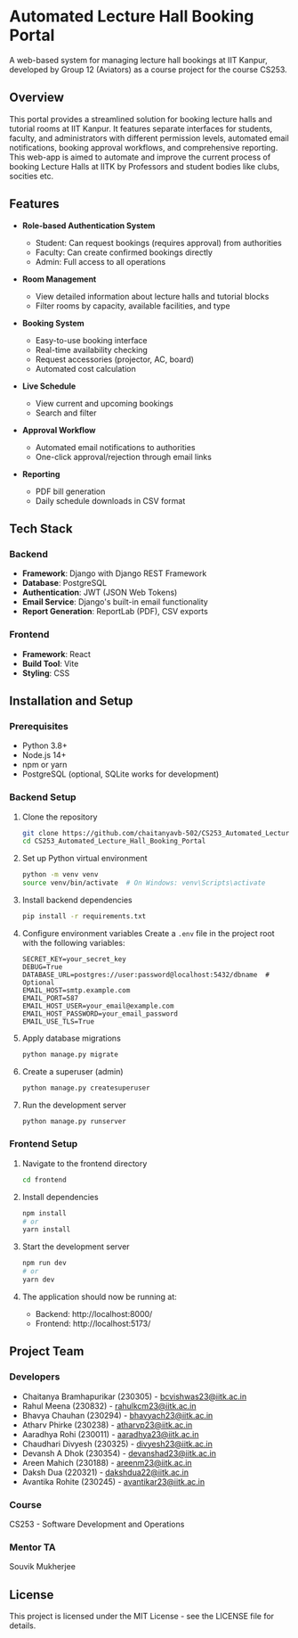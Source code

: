 # Automated Lecture Hall Booking Portal

A web-based system for managing lecture hall bookings at IIT Kanpur, developed by Group 12 (Aviators) as a course project for the course CS253.

## Overview

This portal provides a streamlined solution for booking lecture halls and tutorial rooms at IIT Kanpur. It features separate interfaces for students, faculty, and administrators with different permission levels, automated email notifications, booking approval workflows, and comprehensive reporting. This web-app is aimed to automate and improve the current process of booking Lecture Halls at IITK by Professors and student bodies like clubs, socities etc.

## Features

- **Role-based Authentication System**
  - Student: Can request bookings (requires approval) from authorities
  - Faculty: Can create confirmed bookings directly
  - Admin: Full access to all operations

- **Room Management**
  - View detailed information about lecture halls and tutorial blocks
  - Filter rooms by capacity, available facilities, and type

- **Booking System**
  - Easy-to-use booking interface
  - Real-time availability checking
  - Request accessories (projector, AC, board)
  - Automated cost calculation

- **Live Schedule**
  - View current and upcoming bookings
  - Search and filter 

- **Approval Workflow**
  - Automated email notifications to authorities
  - One-click approval/rejection through email links

- **Reporting**
  - PDF bill generation
  - Daily schedule downloads in CSV format

## Tech Stack

### Backend
- **Framework**: Django with Django REST Framework
- **Database**: PostgreSQL
- **Authentication**: JWT (JSON Web Tokens)
- **Email Service**: Django's built-in email functionality
- **Report Generation**: ReportLab (PDF), CSV exports

### Frontend
- **Framework**: React
- **Build Tool**: Vite
- **Styling**: CSS

## Installation and Setup

### Prerequisites
- Python 3.8+
- Node.js 14+
- npm or yarn
- PostgreSQL (optional, SQLite works for development)

### Backend Setup

1. Clone the repository
   ```bash
   git clone https://github.com/chaitanyavb-502/CS253_Automated_Lecture_Hall_Booking_Portal.git
   cd CS253_Automated_Lecture_Hall_Booking_Portal
   ```

2. Set up Python virtual environment
   ```bash
   python -m venv venv
   source venv/bin/activate  # On Windows: venv\Scripts\activate
   ```

3. Install backend dependencies
   ```bash
   pip install -r requirements.txt
   ```

4. Configure environment variables
   Create a `.env` file in the project root with the following variables:
   ```
   SECRET_KEY=your_secret_key
   DEBUG=True
   DATABASE_URL=postgres://user:password@localhost:5432/dbname  # Optional
   EMAIL_HOST=smtp.example.com
   EMAIL_PORT=587
   EMAIL_HOST_USER=your_email@example.com
   EMAIL_HOST_PASSWORD=your_email_password
   EMAIL_USE_TLS=True
   ```

5. Apply database migrations
   ```bash
   python manage.py migrate
   ```

6. Create a superuser (admin)
   ```bash
   python manage.py createsuperuser
   ```

7. Run the development server
   ```bash
   python manage.py runserver
   ```

### Frontend Setup

1. Navigate to the frontend directory
   ```bash
   cd frontend
   ```

2. Install dependencies
   ```bash
   npm install
   # or
   yarn install
   ```

3. Start the development server
   ```bash
   npm run dev
   # or
   yarn dev
   ```

4. The application should now be running at:
   - Backend: http://localhost:8000/
   - Frontend: http://localhost:5173/

## Project Team

### Developers
- Chaitanya Bramhapurikar (230305) - bcvishwas23@iitk.ac.in
- Rahul Meena (230832) - rahulkcm23@iitk.ac.in
- Bhavya Chauhan (230294) - bhavyach23@iitk.ac.in
- Atharv Phirke (230238) - atharvp23@iitk.ac.in
- Aaradhya Rohi (230011) - aaradhya23@iitk.ac.in
- Chaudhari Divyesh (230325) - divyesh23@iitk.ac.in
- Devansh A Dhok (230354) - devanshad23@iitk.ac.in
- Areen Mahich (230188) - areenm23@iitk.ac.in
- Daksh Dua (220321) - dakshdua22@iitk.ac.in
- Avantika Rohite (230245) - avantikar23@iitk.ac.in

### Course
CS253 - Software Development and Operations

### Mentor TA
Souvik Mukherjee

## License

This project is licensed under the MIT License - see the LICENSE file for details.
